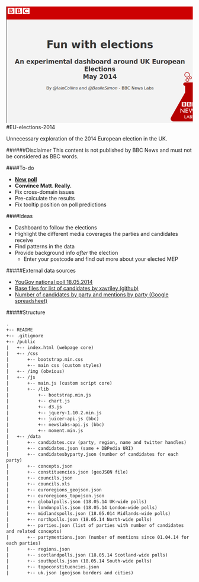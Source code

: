 ![alt tag](https://raw.githubusercontent.com/basilesimon/EU-elections-2014/master/public/img/sreenshot-readme.png)
#EU-elections-2014

Unnecessary exploration of the 2014 European election in the UK.

######Disclaimer
This content is not published by BBC News and must not be considered as BBC words.

####To-do
- **[New poll](http://d25d2506sfb94s.cloudfront.net/cumulus_uploads/document/ljf9nyfq9s/YG-Archive-Pol-Sun-results-190514-EU.pdf)**
- **Convince Matt. Really.**
- Fix cross-domain issues
- Pre-calculate the results
- Fix tooltip position on poll predictions

####Ideas
- Dashboard to follow the elections
- Highlight the different media coverages the parties and candidates receive
- Find patterns in the data
- Provide background info *after* the election
    - Enter your postcode and find out more about your elected MEP

#####External data sources

- [YouGov national poll 18.05.2014](http://d25d2506sfb94s.cloudfront.net/cumulus_uploads/document/eh81zosob6/YG-Archive-Pol-Sunday-Times-results-140516.pdf)
- [Base files for list of candidates by xavriley (github)](https://github.com/basilesimon/uk-mep-candidates-2014)
- [Number of candidates by party and mentions by party (Google spreadsheet)](https://docs.google.com/spreadsheets/d/1875deO7un6yF0k9hTGdhevJqW8tg6rPkj3R8gaWxspE/edit?usp=sharing)

#####Structure
```
.
+-- README
+-- .gitignore
+-- /public
|   +-- index.html (webpage core)
|   +-- /css
|       +-- bootstrap.min.css
|       +-- main css (custom styles)
|   +-- /img (obvious)
|   +-- /js
|       +-- main.js (custom script core)
|       +-- /lib
|           +-- bootstrap.min.js
|           +-- chart.js
|           +-- d3.js
|           +-- jquery-1.10.2.min.js
|           +-- juicer-api.js (bbc)
|           +-- newslabs-api.js (bbc)
|           +-- moment.min.js
|   +-- /data
|       +-- candidates.csv (party, region, name and twitter handles)
|       +-- candidates.json (same + DBPedia URI)
|       +-- candidatesbyparty.json (number of candidates for each party)
|       +-- concepts.json
|       +-- constituencies.json (geoJSON file)
|       +-- councils.json
|       +-- councils.xls
|       +-- euroregions_geojson.json
|       +-- euroregions_topojson.json
|       +-- globalpolls.json (18.05.14 UK-wide polls)
|       +-- londonpolls.json (18.05.14 London-wide polls)
|       +-- midlandspolls.json (18.05.014 Midlands-wide polls)
|       +-- northpolls.json (18.05.14 North-wide polls)
|       +-- parties.json (list of parties with number of candidates and related concepts)
|       +-- partymentions.json (number of mentions since 01.04.14 for each parties)
|       +-- regions.json
|       +-- scotlandpolls.json (18.05.14 Scotland-wide polls)
|       +-- southpolls.json (18.05.14 South-wide polls)
|       +-- topoconstituencies.json
|       +-- uk.json (geojson borders and cities)

```
